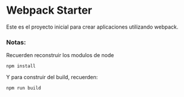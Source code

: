 # Webpack Starter

Este es el proyecto inicial para crear aplicaciones utilizando webpack.

### Notas:

Recuerden reconstruir los modulos de node 

```npm install```

Y para construir del build, recuerden:

```npm run build```